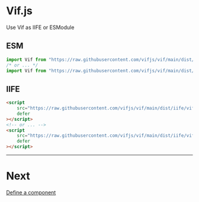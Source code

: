 # Vif.js

Use Vif as IIFE or ESModule

## ESM

```js
import Vif from "https://raw.githubusercontent.com/vifjs/vif/main/dist/esm/vif.dev.js";
/* or ... */
import Vif from "https://raw.githubusercontent.com/vifjs/vif/main/dist/esm/vif.js";
```

## IIFE

```html
<script
    src="https://raw.githubusercontent.com/vifjs/vif/main/dist/iife/vif.dev.js"
    defer
></script>
<!-- or ... -->
<script
    src="https://raw.githubusercontent.com/vifjs/vif/main/dist/iife/vif.js"
    defer
></script>
```

---

# Next

[Define a component](./methods/define.md)
